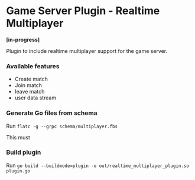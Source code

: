 # Game Server Plugin - Realtime Multiplayer

**[in-progress]**

Plugin to include realtime multiplayer support for the game server.

### Available features

 - Create match
 - Join match
 - leave match
 - user data stream

### Generate Go files from schema

Run `flatc -g --grpc schema/multiplayer.fbs`

This must 
### Build plugin

Run `go build --buildmode=plugin -o out/realtime_multiplayer_plugin.so plugin.go`